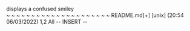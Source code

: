 displays a confused smiley  
~
~
~
~
~
~
~
~
~
~
~
~
~
~
~
~
~
~
~
~
~
README.md[+] [unix] (20:54 06/03/2022)                                   1,2 All
-- INSERT --

